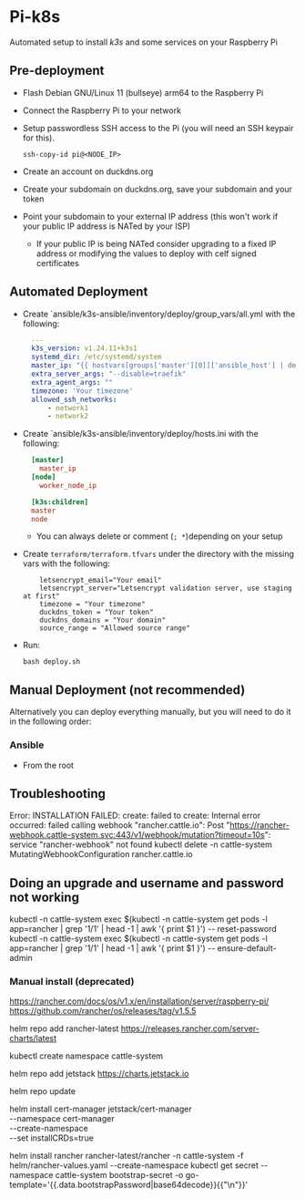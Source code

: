 # Pi-k8s

Automated setup to install _k3s_ and some services on your Raspberry Pi

## Pre-deployment

- Flash Debian GNU/Linux 11 (bullseye) arm64 to the Raspberry Pi
- Connect the Raspberry Pi to your network
- Setup passwordless SSH access to the Pi (you will need an SSH keypair for this).

    ```shell
    ssh-copy-id pi@<NODE_IP>
    ```

- Create an account on duckdns.org
- Create your subdomain on duckdns.org, save your subdomain and your token
- Point your subdomain to your external IP address (this won't work if your public IP address is NATed by your ISP)
  - If your public IP is being NATed consider upgrading to a fixed IP address or modifying the values to deploy with celf signed certificates
  
## Automated Deployment

- Create `ansible/k3s-ansible/inventory/deploy/group_vars/all.yml with the following:

    ```yaml
      ---
      k3s_version: v1.24.11+k3s1
      systemd_dir: /etc/systemd/system
      master_ip: "{{ hostvars[groups['master'][0]]['ansible_host'] | default(groups['master'][0]) }}"
      extra_server_args: "--disable=traefik"
      extra_agent_args: ""
      timezone: 'Your timezone'
      allowed_ssh_networks:
          - network1
          - network2
    ```

- Create `ansible/k3s-ansible/inventory/deploy/hosts.ini with the following:
  
    ```ini
      [master]
        master_ip
      [node]
        worker_node_ip

      [k3s:children]
      master
      node
    ```
  
  - You can always delete or comment (`; *`)depending on your setup 

- Create `terraform/terraform.tfvars` under the directory with the missing vars with the following:

  ```hcl
      letsencrypt_email="Your email"
      letsencrypt_server="Letsencrypt validation server, use staging at first"
      timezone = "Your timezone"
      duckdns_token = "Your token"
      duckdns_domains = "Your domain"
      source_range = "Allowed source range"
  ```

- Run:

    ```shell
    bash deploy.sh
    ```

## Manual Deployment (not recommended)

Alternatively you can deploy everything manually, but you will need to do it in the following order:

### Ansible

- From the root 

## Troubleshooting

Error: INSTALLATION FAILED: create: failed to create: Internal error occurred: failed calling webhook "rancher.cattle.io": Post "https://rancher-webhook.cattle-system.svc:443/v1/webhook/mutation?timeout=10s": service "rancher-webhook" not found
kubectl delete -n cattle-system MutatingWebhookConfiguration rancher.cattle.io

## Doing an upgrade and username and password not working

kubectl -n cattle-system exec $(kubectl -n cattle-system get pods -l app=rancher | grep '1/1' | head -1 | awk '{ print $1 }') -- reset-password
kubectl  -n cattle-system exec $(kubectl -n cattle-system get pods -l app=rancher | grep '1/1' | head -1 | awk '{ print $1 }') -- ensure-default-admin

### Manual install (deprecated)

<https://rancher.com/docs/os/v1.x/en/installation/server/raspberry-pi/>
<https://github.com/rancher/os/releases/tag/v1.5.5>

helm repo add rancher-latest <https://releases.rancher.com/server-charts/latest>

kubectl create namespace cattle-system

helm repo add jetstack <https://charts.jetstack.io>

helm repo update

helm install cert-manager jetstack/cert-manager \
  --namespace cert-manager \
  --create-namespace \
  --set installCRDs=true

helm install rancher rancher-latest/rancher -n cattle-system -f helm/rancher-values.yaml --create-namespace
kubectl get secret --namespace cattle-system bootstrap-secret -o go-template='{{.data.bootstrapPassword|base64decode}}{{"\n"}}'
